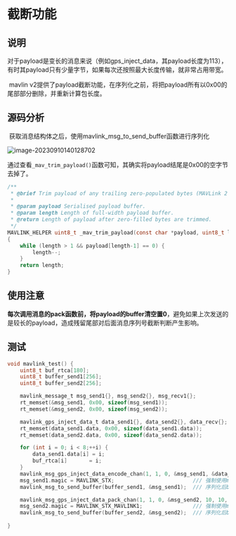# 截断功能

## 说明

​		对于payload是变长的消息来说（例如gps_inject_data，其payload长度为113），有时其payload只有少量字节，如果每次还按照最大长度传输，就非常占用带宽。

​		mavlin v2提供了payload截断功能，在序列化之前，将把payload所有以0x00的尾部部分删除，并重新计算包长度。

## 源码分析

​		获取消息结构体之后，使用mavlink_msg_to_send_buffer函数进行序列化

![image-20230910140128702](D:\A2-alex\Repositories\px4\11-Mavlink\imgs\image-20230910140128702.png)



​		通过查看`_mav_trim_payload()`函数可知，其确实将payload结尾是0x00的空字节去掉了。

```c
/**
 * @brief Trim payload of any trailing zero-populated bytes (MAVLink 2 only).
 *
 * @param payload Serialised payload buffer.
 * @param length Length of full-width payload buffer.
 * @return Length of payload after zero-filled bytes are trimmed.
 */
MAVLINK_HELPER uint8_t _mav_trim_payload(const char *payload, uint8_t length)
{
	while (length > 1 && payload[length-1] == 0) {
		length--;
	}
	return length;
}
```

## 使用注意

​		**每次调用消息的pack函数前，将payload的buffer清空置0**，避免如果上次发送的是较长的payload，造成残留尾部对后面消息序列号截断判断产生影响。

## 测试

```c
void mavlink_test() {
    uint8_t buf_rtca[180];
    uint8_t buffer_send1[256];
    uint8_t buffer_send2[256];

    mavlink_message_t msg_send1{}, msg_send2{}, msg_recv1{};
    rt_memset(&msg_send1, 0x00, sizeof(msg_send1));
    rt_memset(&msg_send2, 0x00, sizeof(msg_send2));

    mavlink_gps_inject_data_t data_send1{}, data_send2{}, data_recv{};
    rt_memset(data_send1.data, 0x00, sizeof(data_send1.data));
    rt_memset(data_send2.data, 0x00, sizeof(data_send2.data));

    for (int i = 0; i < 8;++i) {
        data_send1.data[i] = i;
        buf_rtca[i]       = i;
    }
    mavlink_msg_gps_inject_data_encode_chan(1, 1, 0, &msg_send1, &data_send1);
    msg_send1.magic = MAVLINK_STX;                         /// 强制使用mavlink v2
    mavlink_msg_to_send_buffer(buffer_send1, &msg_send1);  /// 序列化后buffer[1]=payload_len=11

    mavlink_msg_gps_inject_data_pack_chan(1, 1, 0, &msg_send2, 10, 10, 8, buf_rtca);
    msg_send2.magic = MAVLINK_STX_MAVLINK1;                /// 强制使用mavlink v1
    mavlink_msg_to_send_buffer(buffer_send2, &msg_send2);  /// 序列化后buffer[1]=payload_len=113
    
}
```

